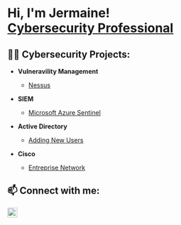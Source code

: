 <h1>Hi, I'm Jermaine! <br/><a href="https://www.linkedin.com/in/jermaine-faltine/">Cybersecurity Professional</a></h1>






<h2>👨‍💻 Cybersecurity Projects:</h2>



- <b>Vulneravility Management</b>
  - [Nessus](https://github.com/GeneralJey/Vulnerability-Management)
  
- <b>SIEM</b>
  - [Microsoft Azure Sentinel](https://github.com/GeneralJey/Azure_Sentinel-)
  

- <b>Active Directory</b>
  - [Adding New Users](https://github.com/GeneralJey/Adding-New-Users)
  
- <b>Cisco</b>
  - [Entreprise Network](https://github.com/GeneralJey/Adding-New-Users)
  


<h2> 📫 Connect with me:</h2>


[<img align="left" alt="jermaine-faltine | LinkedIn" width="22px" src="https://cdn.jsdelivr.net/npm/simple-icons@v3/icons/linkedin.svg" />][linkedin]


[linkedin]: https://www.linkedin.com/in/jermaine-faltine

<!--
**joshmadakor1/joshmadakor1** is a ✨ _special_ ✨ repository because its `README.md` (this file) appears on your GitHub profile.

Here are some ideas to get you started:

- 🔭 I’m currently working on ...
- 🌱 I’m currently learning ...
- 👯 I’m looking to collaborate on ...
- 🤔 I’m looking for help with ...
- 💬 Ask me about ...
- 📫 How to reach me: ...
- 😄 Pronouns: ...
- ⚡ Fun fact: ...
-->
